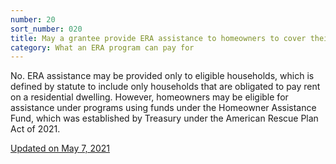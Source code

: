 ```yaml
---
number: 20
sort_number: 020
title: May a grantee provide ERA assistance to homeowners to cover their mortgage, utility, or energy costs?
category: What an ERA program can pay for
---
```


No. ERA assistance may be provided only to eligible households, which is defined by statute to include only households that are obligated to pay rent on a residential dwelling. However, homeowners may be eligible for assistance under programs using funds under the Homeowner Assistance Fund, which was established by Treasury under the American Rescue Plan Act of 2021.

<a href="{{ site.baseurl }}/implementation-guidance/changes/" class="era-guidance__datestamp">Updated on May 7, 2021</a>